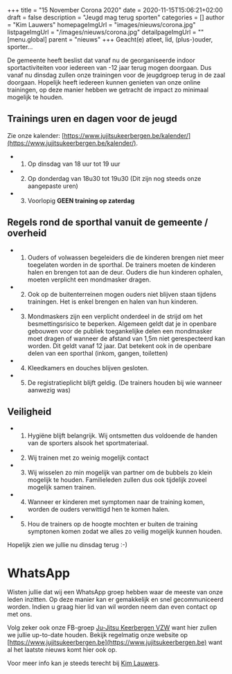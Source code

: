 +++
title = "15 November Corona 2020"
date = 2020-11-15T15:06:21+02:00
draft = false
description = "Jeugd mag terug sporten"
categories = []
author = "Kim Lauwers"
homepageImgUrl = "images/nieuws/corona.jpg"
listpageImgUrl = "/images/nieuws/corona.jpg"
detailpageImgUrl = ""
[menu.global]
    parent = "nieuws"
+++
Geacht(e) atleet, lid, (plus-)ouder, sporter…

De gemeente heeft beslist dat vanaf nu de georganiseerde indoor sportactiviteiten voor iedereen van -12 jaar terug mogen doorgaan.
Dus vanaf nu dinsdag zullen onze trainingen voor de jeugdgroep terug in de zaal doorgaan.
Hopelijk heeft iedereen kunnen genieten van onze online trainingen, op deze manier hebben we getracht de impact zo minimaal mogelijk te houden.

## Trainings uren en dagen voor de jeugd
Zie onze kalender: [https://www.jujitsukeerbergen.be/kalender/](https://www.jujitsukeerbergen.be/kalender/).

* 1) Op dinsdag van 18 uur tot 19 uur
* 2) Op donderdag van 18u30 tot 19u30 (Dit zijn nog steeds onze aangepaste uren)
* 3) Voorlopig **GEEN training op zaterdag**

## Regels rond de sporthal vanuit de gemeente / overheid

* 1) Ouders of volwassen begeleiders die de kinderen brengen niet meer toegelaten worden in de sporthal. De trainers moeten de kinderen halen en brengen tot aan de deur. Ouders die hun kinderen ophalen, moeten verplicht een mondmasker dragen.
* 2) Ook op de buitenterreinen mogen ouders niet blijven staan tijdens trainingen. Het is enkel brengen en halen van hun kinderen.
* 3) Mondmaskers zijn een verplicht onderdeel in de strijd om het besmettingsrisico te beperken. Algemeen geldt dat je in openbare gebouwen voor de publiek toegankelijke delen een mondmasker moet dragen of wanneer de afstand van 1,5m niet gerespecteerd kan worden. Dit geldt vanaf 12 jaar. Dat betekent ook in de openbare delen van een sporthal (inkom, gangen, toiletten)
* 4) Kleedkamers en douches blijven gesloten.
* 5) De registratieplicht blijft geldig. (De trainers houden bij wie wanneer aanwezig was)

## Veiligheid

* 1) Hygiëne blijft belangrijk. Wij ontsmetten dus voldoende de handen van de sporters alsook het sportmateriaal.
* 2) Wij trainen met zo weinig mogelijk contact
* 3) Wij wisselen zo min mogelijk van partner om de bubbels zo klein mogelijk te houden. Familieleden zullen dus ook tijdelijk zoveel mogelijk samen trainen.
* 4) Wanneer er kinderen met symptomen naar de training komen, worden de ouders verwittigd hen te komen halen.
* 5) Hou de trainers op de hoogte mochten er buiten de training symptonen komen zodat we alles zo veilig mogelijk kunnen houden.


Hopelijk zien we jullie nu dinsdag terug :-)

# WhatsApp
Wisten jullie dat wij een WhatsApp groep hebben waar de meeste van onze leden inzitten.
Op deze manier kan er gemakkelijk en snel gecommuniceerd worden.
Indien u graag hier lid van wil worden neem dan even contact op met ons.


Volg zeker ook onze FB-groep [Ju-Jitsu Keerbergen VZW](https://www.facebook.com/groups/357231384348318/) want hier zullen we jullie up-to-date houden. Bekijk regelmatig onze website op [https://www.jujitsukeerbergen.be](https://www.jujitsukeerbergen.be) want al het laatste nieuws komt hier ook op.


Voor meer info kan je steeds terecht bij [Kim Lauwers](https://www.jujitsukeerbergen.be/trainers/#Kim_Lauwers).